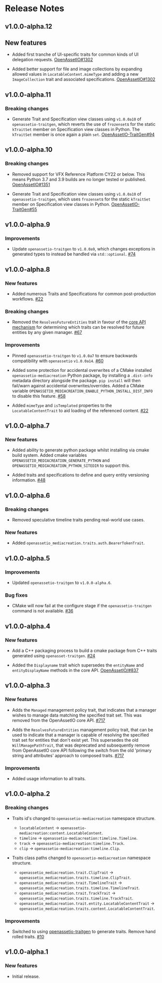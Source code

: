 Release Notes
=============

v1.0.0-alpha.12
---------------

## New features

- Added first tranche of UI-specific traits for common kinds of UI
  delegation requests.
  [OpenAssetIO#1302](https://github.com/OpenAssetIO/OpenAssetIO/issues/1302)
 
- Added better support for file and image collections by expanding
  allowed values in `LocatableContent.mimeType` and adding a new
  `ImageCollection` trait and associated specifications.
  [OpenAssetIO#1302](https://github.com/OpenAssetIO/OpenAssetIO/issues/1302)

v1.0.0-alpha.11
---------------

### Breaking changes

- Generate Trait and Specification view classes using `v1.0.0a10` of
  `openassetio-traitgen`, which reverts the use of `frozenset`s for the
  static `kTraitSet` member on Specification view classes in Python. The
  `kTraitSet` member is once again a plain `set`.
  [OpenAssetIO-TraitGen#94](https://github.com/OpenAssetIO/OpenAssetIO-TraitGen/issues/94)

v1.0.0-alpha.10
---------------

### Breaking changes

- Removed support for VFX Reference Platform CY22 or below. This means
  Python 3.7 and 3.9 builds are no longer tested or published.
  [OpenAssetIO#1351](https://github.com/OpenAssetIO/OpenAssetIO/issues/1351)

- Generate Trait and Specification view classes using `v1.0.0a10` of
  `openassetio-traitgen`, which uses `frozenset`s for the static
  `kTraitSet` member on Specification view classes in Python.
  [OpenAssetIO-TraitGen#55](https://github.com/OpenAssetIO/OpenAssetIO-TraitGen/issues/55)

v1.0.0-alpha.9
---------------

### Improvements

- Update `openassetio-traitgen` to `v1.0.0a9`, which changes exceptions
  in generated types to instead be handled via `std::optional`.
  [#74](https://github.com/OpenAssetIO/OpenAssetIO-TraitGen/issues/74)

v1.0.0-alpha.8
---------------

### New features

- Added numerous Traits and Specifications for common post-production
  workflows.
  [#22](https://github.com/OpenAssetIO/OpenAssetIO-MediaCreation/issues/22)

### Breaking changes

- Removed the `ResolvesFutureEntities` trait in favour of the [core API
  mechanism](https://github.com/OpenAssetIO/OpenAssetIO/issues/1209) for
  determining which traits can be resolved for future entities by any
  given manager.
  [#67](https://github.com/OpenAssetIO/OpenAssetIO-MediaCreation/issues/67)

### Improvements

- Pinned `openassetio-traitgen` to `v1.0.0a7` to ensure backwards
  compatibility with `openassetio` `v1.0.0a14`.
  [#60](https://github.com/OpenAssetIO/OpenAssetIO-MediaCreation/issues/60)

- Added some protection for accidental overwrites of a CMake installed
  `openassetio-mediacreation` Python package, by installing a
  `.dist-info` metadata directory alongside the package. `pip install`
  will then fail/warn against accidental overwrites/overrides. Added a
  CMake variable
  `OPENASSETIO_MEDIACREATION_ENABLE_PYTHON_INSTALL_DIST_INFO` to disable
  this feature.
  [#58](https://github.com/OpenAssetIO/OpenAssetIO-MediaCreation/issues/58)

- Added `mimeType` and `isTemplated` properties to the
  `LocatableContentTrait` to aid loading of the referenced content.
  [#22](https://github.com/OpenAssetIO/OpenAssetIO-MediaCreation/issues/22)

v1.0.0-alpha.7
--------------

### New features

- Added ability to generate python package whilst installing via cmake
  build system.
  Added cmake variables `OPENASSETIO_MEDIACREATION_GENERATE_PYTHON` and
  `OPENASSETIO_MEDIACREATION_PYTHON_SITEDIR` to support this.

- Added traits and specifications to define and query entity versioning
  information.
  [#48](https://github.com/OpenAssetIO/OpenAssetIO-MediaCreation/issues/48)

v1.0.0-alpha.6
--------------

### Breaking changes

- Removed speculative timeline traits pending real-world use cases.

### New features

- Added `openassetio_mediacreation.traits.auth.BearerTokenTrait`.

v1.0.0-alpha.5
--------------

### Improvements

- Updated `openassetio-traitgen` to `v1.0.0-alpha.6`.

### Bug fixes

- CMake will now fail at the configure stage if the
  `openassetio-traitgen` command is not available.
  [#36](https://github.com/OpenAssetIO/OpenAssetIO-MediaCreation/issues/36)

v1.0.0-alpha.4
--------------

### New features

- Add a C++ packaging process to build a cmake package from C++ traits
  generated using `openasset-traitgen`.
  [#24](https://github.com/OpenAssetIO/OpenAssetIO-MediaCreation/issues/24)

- Added the `Displayname` trait which supersedes the `entityName` and
  `entityDisplayName` methods in the core API.
  [OpenAssetIO/#837](https://github.com/OpenAssetIO/OpenAssetIO/issues/837)

v1.0.0-alpha.3
--------------

### New features

- Adds the `Managed` management policy trait, that indicates that a
  manager wishes to manage data matching the specified trait set.
  This was removed from the OpenAssetIO core API.
  [#717](https://github.com/OpenAssetIO/OpenAssetIO/issues/717)

- Adds the `ResolvesFutureEntities` management policy trait, that can be
  used to indicate that a manager is capable of resolving the specified
  trait set for entities that don't exist yet. This supersedes the old
  `WillManagePathTrait`, that was deprecated and subsequently remove
  from OpenAssetIO core API following the switch from the old 'primary
  string and attributes' approach to composed traits.
  [#717](https://github.com/OpenAssetIO/OpenAssetIO/issues/717)

### Improvements

- Added usage information to all traits.

v1.0.0-alpha.2
--------------

### Breaking changes

- Traits id's changed to `openassetio-mediacreation` namespace structure.

  - `locatableContent` -> `openassetio-mediacreation:content.LocatableContent`.
  - `timeline` -> `openassetio-mediacreation:timeline.Timeline`.
  - `track` -> `openassetio-mediacreation:timeline.Track`.
  - `clip` -> `openassetio-mediacreation:timeline.Clip`.

- Traits class paths changed to `openassetio-mediacreation` namespace
  structure.

  - `openassetio_mediacreation.trait.ClipTrait` ->
    `openassetio_mediacreation.traits.timeline.ClipTrait`.
  - `openassetio_mediacreation.trait.TimelineTrait` ->
    `openassetio_mediacreation.traits.timeline.TimelineTrait`.
  - `openassetio_mediacreation.trait.TrackTrait` ->
    `openassetio_mediacreation.traits.timeline.TrackTrait`.
  - `openassetio_mediacreation.trait.entity.LocatableContentTrait` ->
    `openassetio_mediacreation.traits.content.LocatableContentTrait`.

### Improvements

- Switched to using [openassetio-traitgen](https://github.com/OpenAssetIO/OpenAssetIO-TraitGen/)
  to generate traits. Remove hand rolled traits.
  [#10](https://github.com/OpenAssetIO/OpenAssetIO-MediaCreation/issues/10)

v1.0.0-alpha.1
--------------

### New features

- Initial release.
